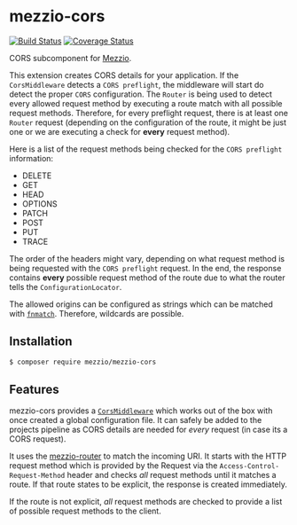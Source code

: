 # mezzio-cors

[![Build Status](https://travis-ci.org/mezzio/mezzio-cors.svg?branch=master)](https://travis-ci.org/mezzio/mezzio-cors)
[![Coverage Status](https://coveralls.io/repos/github/mezzio/mezzio-cors/badge.svg?branch=master)](https://coveralls.io/github/mezzio/mezzio-cors?branch=master)

CORS subcomponent for [Mezzio](https://github.com/mezzio/mezzio).


This extension creates CORS details for your application. If the `CorsMiddleware` detects a `CORS preflight`, the middleware will start do detect the proper `CORS` configuration.
The `Router` is being used to detect every allowed request method by executing a route match with all possible request methods. Therefore, for every preflight request, there is at least one `Router` request (depending on the configuration of the route, it might be just one or we are executing a check for **every** request method).

Here is a list of the request methods being checked for the `CORS preflight` information:

- DELETE
- GET
- HEAD
- OPTIONS
- PATCH
- POST
- PUT
- TRACE

The order of the headers might vary, depending on what request method is being requested with the `CORS preflight` request.
In the end, the response contains **every** possible request method of the route due to what the router tells the `ConfigurationLocator`.


The allowed origins can be configured as strings which can be matched with [`fnmatch`](https://www.php.net/manual/en/function.fnmatch.php). Therefore, wildcards are possible.

## Installation

```bash
$ composer require mezzio/mezzio-cors
```

## Features

mezzio-cors provides a [`CorsMiddleware`](middleware.md) which works out of the box with once created a global configuration file. It can safely be added to the projects pipeline as CORS details are needed for *every* request (in case its a CORS request).

It uses the [mezzio-router](mezzio/mezzio-router) to match the incoming URI. It starts with the HTTP request method which is provided by the Request via the `Access-Control-Request-Method` header and checks *all* request methods until it matches a route. If that route states to be explicit, the response is created immediately.

If the route is not explicit, *all* request methods are checked to provide a list of possible request methods to the client.
